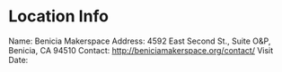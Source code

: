 Location Info
=============

Name: Benicia Makerspace
Address: 4592 East Second St., Suite O&P, Benicia, CA 94510
Contact: http://beniciamakerspace.org/contact/
Visit Date: